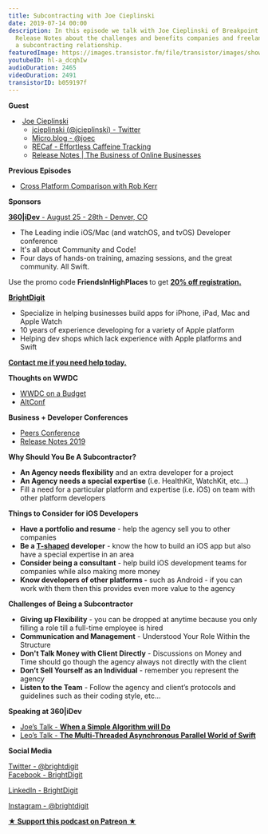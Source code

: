 ```yaml
---
title: Subcontracting with Joe Cieplinski
date: 2019-07-14 00:00
description: In this episode we talk with Joe Cieplinski of Breakpoint Studio and
  Release Notes about the challenges and benefits companies and freelancers face in
  a subcontracting relationship.
featuredImage: https://images.transistor.fm/file/transistor/images/show/122/full_1533929410-artwork.jpg
youtubeID: hl-a_dcqhIw
audioDuration: 2465
videoDuration: 2491
transistorID: b059197f
---
```

<p><b>Guest</b></p><ul><li> <a href="https://joec.design">Joe Cieplinski</a> <ul>
<li><a href="https://twitter.com/jcieplinski">jcieplinski (@jcieplinski) - Twitter</a></li>
<li><a href="https://micro.blog/joec">Micro.blog - @joec</a></li>
<li><a href="https://recaf.app">RECaf - Effortless Caffeine Tracking</a></li>
<li><a href="https://releasenotes.tv">Release Notes | The Business of Online Businesses</a></li>
</ul>
</li></ul><p><b>Previous Episodes</b></p><ul><li><a href="https://share.transistor.fm/s/c2631188">Cross Platform Comparison with Rob Kerr</a></li></ul><p><b>Sponsors</b></p><p><a href="https://360idev.com"><strong>360|iDev</strong> - August 25 - 28th - Denver, CO</a></p><ul>
<li>The Leading indie iOS/Mac (and watchOS, and tvOS) Developer conference</li>
<li>It's all about Community and Code!</li>
<li>Four days of hands-on training, amazing sessions, and the great community. All Swift.</li>
</ul><p>Use the promo code <strong>FriendsInHighPlaces </strong>to get <a href="https://360idev.com/#tile_registration"><strong>20% off registration.</strong></a><strong></strong></p><p><a href="https://brightdigit.com"><strong>BrightDigit</strong></a></p><ul>
<li>Specialize in helping businesses build apps for iPhone, iPad, Mac and Apple Watch</li>
<li>10 years of experience developing for a variety of Apple platform</li>
<li>Helping dev shops which lack experience with Apple platforms and Swift</li>
</ul><p><a href="https://brightdigit.com/contact/"><strong>Contact me if you need help today.</strong></a></p><p><b>Thoughts on WWDC </b></p><ul>
<li><a href="https://joecieplinski.com/blog/2018/03/30/wwdc-on-a-budget/">WWDC on a Budget</a></li>
<li><a href="http://altconf.com">AltConf</a></li>
</ul><p><strong>Business + Developer Conferences</strong></p><ul>
<li><a href="http://peersconf.com">Peers Conference</a></li>
<li><a href="https://2019.releasenotes.tv">Release Notes 2019</a></li>
</ul><p><strong>Why Should You Be A Subcontractor?</strong></p><ul>
<li>
<strong>An Agency needs flexibility</strong> and an extra developer for a project</li>
<li>
<strong>An Agency needs a special expertise</strong> (i.e. HealthKit, WatchKit, etc…)</li>
<li>Fill a need for a particular platform and expertise (i.e. iOS) on team with other platform developers</li>
</ul><p><strong>Things to Consider for iOS Developers</strong></p><ul>
<li>
<strong>Have a portfolio and resume</strong> - help the agency sell you to other companies</li>
<li>
<strong>Be a </strong><a href="https://en.wikipedia.org/wiki/T-shaped_skills"><strong>T-shaped</strong></a><strong> developer</strong> - know the how to build an iOS app but also have a special expertise in an area</li>
<li>
<strong>Consider being a consultant</strong> - help build iOS development teams for companies while also making more money</li>
<li>
<strong>Know developers of other platforms -</strong> such as Android - if you can work with them then this provides even more value to the agency</li>
</ul><p><strong>Challenges of Being a Subcontractor</strong></p><ul>
<li>
<strong>Giving up Flexibility</strong> - you can be dropped at anytime because you only filling a role till a full-time employee is hired</li>
<li>
<strong>Communication and Management</strong> - Understood Your Role Within the Structure</li>
<li>
<strong>Don't Talk Money with Client Directly</strong> - Discussions on Money and Time should go though the agency always not directly with the client</li>
<li>
<strong>Don’t Sell Yourself as an Individual</strong> - remember you represent the agency</li>
<li>
<strong>Listen to the Team</strong> - Follow the agency and client’s protocols and guidelines such as their coding style, etc…</li>
</ul><p><strong>Speaking at 360|iDev</strong></p><ul>
<li><a href="https://360idev.com/sessions/when-a-simple-algorithm-will-do/">Joe’s Talk - <strong>When a Simple Algorithm will Do</strong></a></li>
<li><a href="https://360idev.com/sessions/the-multi-threaded-asynchronous-parallel-world-of-swift/">Leo’s Talk - <strong>The Multi-Threaded Asynchronous Parallel World of Swift</strong></a></li>
</ul><p><strong>Social Media</strong></p><p><a href="https://twitter.com/brightdigit">Twitter - @brightdigit</a>  <br><a href="http://facebook.com/brightdigit">Facebook - BrightDigit</a> </p><p><a href="https://www.linkedin.com/company/bright-digit">LinkedIn - BrightDigit</a> </p><p><a href="https://www.instagram.com/brightdigit/">Instagram - @brightdigit</a> </p><p><strong><a href="https://www.patreon.com/empowerappsshow" rel="payment" title="★ Support this podcast on Patreon ★">★ Support this podcast on Patreon ★</a></strong></p>
      